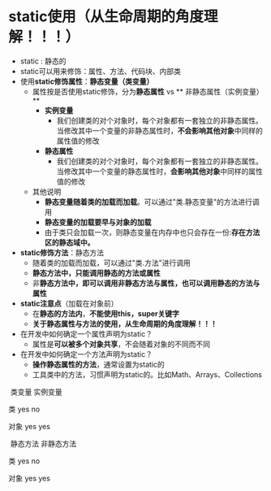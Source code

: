 # static使用（从生命周期的角度理解！！！）

- static : 静态的
- static可以用来修饰：属性、方法、代码块、内部类
- 使用**static修饰属性**：**静态变量（类变量）**
    - 属性按是否使用static修饰，分为**静态属性** vs ** 非静态属性（实例变量）**
        - **实例变量**
            - 我们创建类的对个对象时，每个对象都有一套独立的非静态属性。当修改其中一个变量的非静态属性时，**不会影响其他对象**中同样的属性值的修改
        - **静态属性**
            - 我们创建类的对个对象时，每个对象都有一套独立的非静态属性。当修改其中一个变量的静态属性时，**会影响其他对象**中同样的属性值的修改
    - 其他说明
        - **静态变量随着类的加载而加载**。可以通过"类.静态变量"的方法进行调用
        - **静态变量的加载要早与对象的加载**
        - 由于类只会加载一次，则静态变量在内存中也只会存在一份:**存在方法区的静态域中。**
- **static修饰方法**：静态方法
    - 随着类的加载而加载，可以通过"类.方法"进行调用
    - **静态方法中，只能调用静态的方法或属性**
    - 非**静态方法中，即可以调用非静态方法与属性，也可以调用静态的方法与属性**
- **static注意点**（加载在对象前）
    - 在**静态的方法内**，**不能使用this，super关键字**
    - **关于静态属性与方法的使用，从生命周期的角度理解！！！**
- 在开发中如何确定一个属性声明为static？
    - 属性是**可以被多个对象共享**，不会随着对象的不同而不同
- 在开发中如何确定一个方法声明为static？
    - **操作静态属性的方法**，通常设置为static的
    - 工具类中的方法，习惯声明为static的。比如Math、Arrays、Collections





​			类变量            实例变量

类          yes                   no

对象       yes                  yes

​			静态方法            非静态方法

类          yes                   no

对象       yes                  yes

